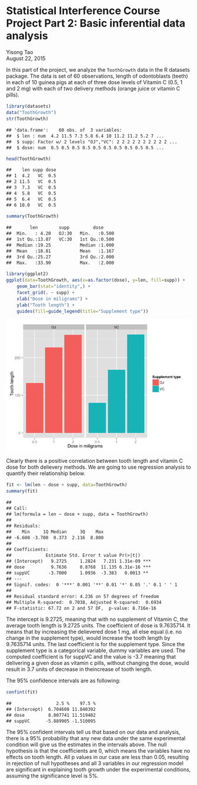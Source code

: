 # Statistical Interference Course Project Part 2: Basic inferential data analysis
Yisong Tao  
August 22, 2015  

In this part of the project, we analyze the `ToothGrowth` data in the R datasets package. The data is set of 60 observations, length of odontoblasts (teeth) in each of 10 guinea pigs at each of three dose levels of Vitamin C (0.5, 1 and 2 mg) with each of two delivery methods (orange juice or vitamin C pills).


```r
library(datasets)
data("ToothGrowth")
str(ToothGrowth)
```

```
## 'data.frame':	60 obs. of  3 variables:
##  $ len : num  4.2 11.5 7.3 5.8 6.4 10 11.2 11.2 5.2 7 ...
##  $ supp: Factor w/ 2 levels "OJ","VC": 2 2 2 2 2 2 2 2 2 2 ...
##  $ dose: num  0.5 0.5 0.5 0.5 0.5 0.5 0.5 0.5 0.5 0.5 ...
```

```r
head(ToothGrowth)
```

```
##    len supp dose
## 1  4.2   VC  0.5
## 2 11.5   VC  0.5
## 3  7.3   VC  0.5
## 4  5.8   VC  0.5
## 5  6.4   VC  0.5
## 6 10.0   VC  0.5
```

```r
summary(ToothGrowth)
```

```
##       len        supp         dose      
##  Min.   : 4.20   OJ:30   Min.   :0.500  
##  1st Qu.:13.07   VC:30   1st Qu.:0.500  
##  Median :19.25           Median :1.000  
##  Mean   :18.81           Mean   :1.167  
##  3rd Qu.:25.27           3rd Qu.:2.000  
##  Max.   :33.90           Max.   :2.000
```


```r
library(ggplot2)
ggplot(data=ToothGrowth, aes(x=as.factor(dose), y=len, fill=supp)) +
    geom_bar(stat="identity",) +
    facet_grid(. ~ supp) +
    xlab("Dose in miligrams") +
    ylab("Tooth length") +
    guides(fill=guide_legend(title="Supplement type"))
```

![](Project_part2_files/figure-html/unnamed-chunk-1-1.png) 

Clearly there is a positive correlation between tooth length and vitamin C dose for both delievery methods. We are going to use regression analysis to quantify their relationship below.


```r
fit <- lm(len ~ dose + supp, data=ToothGrowth)
summary(fit)
```

```
## 
## Call:
## lm(formula = len ~ dose + supp, data = ToothGrowth)
## 
## Residuals:
##    Min     1Q Median     3Q    Max 
## -6.600 -3.700  0.373  2.116  8.800 
## 
## Coefficients:
##             Estimate Std. Error t value Pr(>|t|)    
## (Intercept)   9.2725     1.2824   7.231 1.31e-09 ***
## dose          9.7636     0.8768  11.135 6.31e-16 ***
## suppVC       -3.7000     1.0936  -3.383   0.0013 ** 
## ---
## Signif. codes:  0 '***' 0.001 '**' 0.01 '*' 0.05 '.' 0.1 ' ' 1
## 
## Residual standard error: 4.236 on 57 degrees of freedom
## Multiple R-squared:  0.7038,	Adjusted R-squared:  0.6934 
## F-statistic: 67.72 on 2 and 57 DF,  p-value: 8.716e-16
```

The intercept is 9.2725, meaning that with no supplement of Vitamin C, the average tooth length is 9.2725 units. The coefficient of dose is 9.7635714. It means that by increasing the delievered dose 1 mg, all else equal (i.e. no change in the supplement type), would increase the tooth length by 9.7635714 units. The last coefficient is for the supplement type. Since the supplement type is a categorical variable, dummy variables are used. The computed coefficient is for suppVC and the value is -3.7 meaning that delivering a given dose as vitamin c pills, without changing the dose, would result in 3.7 units of decrease in theincrease of  tooth length. 

The 95% confidence intervals are as following:


```r
confint(fit)
```

```
##                 2.5 %    97.5 %
## (Intercept)  6.704608 11.840392
## dose         8.007741 11.519402
## suppVC      -5.889905 -1.510095
```

The 95% confident intervals tell us that based on our data and analysis, there is a 95% probability that any new data under the same experimental condition will give us the estimates in the intervals above. The null hypothesis is that the coefficients are 0, which means the variables have no effects on tooth length. All p values in our case are less than 0.05, resulting in rejection of null hypotheses and all 3 variables in our regression model are significant in explaining tooth growth under the experimental conditions, assuming the significance level is 5%.
